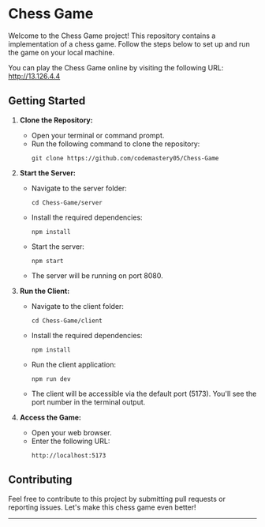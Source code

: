 # Chess Game

Welcome to the Chess Game project! This repository contains a implementation of a chess game. Follow the steps below to set up and run the game on your local machine.

You can play the Chess Game online by visiting the following URL: http://13.126.4.4

## Getting Started

1. **Clone the Repository:**

   - Open your terminal or command prompt.
   - Run the following command to clone the repository:
     ```
     git clone https://github.com/codemastery05/Chess-Game
     ```

2. **Start the Server:**

   - Navigate to the server folder:
     ```
     cd Chess-Game/server
     ```
   - Install the required dependencies:
     ```
     npm install
     ```
   - Start the server:
     ```
     npm start
     ```
   - The server will be running on port 8080.

3. **Run the Client:**

   - Navigate to the client folder:
     ```
     cd Chess-Game/client
     ```
   - Install the required dependencies:
     ```
     npm install
     ```
   - Run the client application:
     ```
     npm run dev
     ```
   - The client will be accessible via the default port (5173). You'll see the port number in the terminal output.

4. **Access the Game:**
   - Open your web browser.
   - Enter the following URL:
     ```
     http://localhost:5173
     ```

## Contributing

Feel free to contribute to this project by submitting pull requests or reporting issues. Let's make this chess game even better!

---

